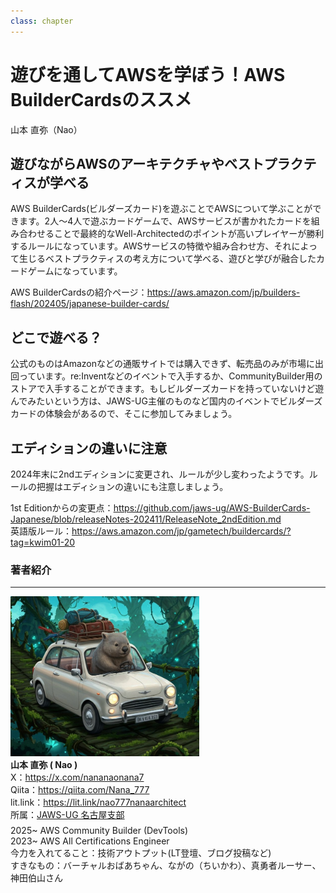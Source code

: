 ```yaml
---
class: chapter
---
```



# 遊びを通してAWSを学ぼう！AWS BuilderCardsのススメ

<div class="flush-right">
山本 直弥（Nao）
</div>


## 遊びながらAWSのアーキテクチャやベストプラクティスが学べる
AWS BuilderCards(ビルダーズカード)を遊ぶことでAWSについて学ぶことができます。2人～4人で遊ぶカードゲームで、AWSサービスが書かれたカードを組み合わせることで最終的なWell-Architectedのポイントが高いプレイヤーが勝利するルールになっています。AWSサービスの特徴や組み合わせ方、それによって生じるベストプラクティスの考え方について学べる、遊びと学びが融合したカードゲームになっています。  

AWS BuilderCardsの紹介ページ：https://aws.amazon.com/jp/builders-flash/202405/japanese-builder-cards/


## どこで遊べる？
公式のものはAmazonなどの通販サイトでは購入できず、転売品のみが市場に出回っています。re:Inventなどのイベントで入手するか、CommunityBuilder用のストアで入手することができます。もしビルダーズカードを持っていないけど遊んでみたいという方は、JAWS-UG主催のものなど国内のイベントでビルダーズカードの体験会があるので、そこに参加してみましょう。  

## エディションの違いに注意
2024年末に2ndエディションに変更され、ルールが少し変わったようです。ルールの把握はエディションの違いにも注意しましょう。  

1st Editionからの変更点：https://github.com/jaws-ug/AWS-BuilderCards-Japanese/blob/releaseNotes-202411/ReleaseNote_2ndEdition.md  
英語版ルール：https://aws.amazon.com/jp/gametech/buildercards/?tag=kwim01-20



### 著者紹介

---

<div class="author-profile">
    <img src="images/naosan.jpg" width="60%">
    <div>
        <div>
            <b>山本 直弥 ( Nao )</b></br> 
            X：<a href="https://x.com/nananaonana7">https://x.com/nananaonana7</a></br> 
            Qiita：<a href="https://qiita.com/Nana_777">https://qiita.com/Nana_777</a></br> 
            lit.link：<a href="https://qiita.com/Nana_777">https://lit.link/nao777nanaarchitect</a></br> 
            所属：<a href="https://jawsug-nagoya.connpass.com/">JAWS-UG 名古屋支部</a>
        </div>
    </div>
</div>
<p style="margin-top: 0.5em; margin-bottom: 2em;">
2025~ AWS Community Builder (DevTools) </br> 
2023~ AWS All Certifications Engineer </br> 
今力を入れてること：技術アウトプット(LT登壇、ブログ投稿など) </br> 
すきなもの：バーチャルおばあちゃん、ながの（ちいかわ）、真勇者ルーサー、神田伯山さん </br> 
</p>
